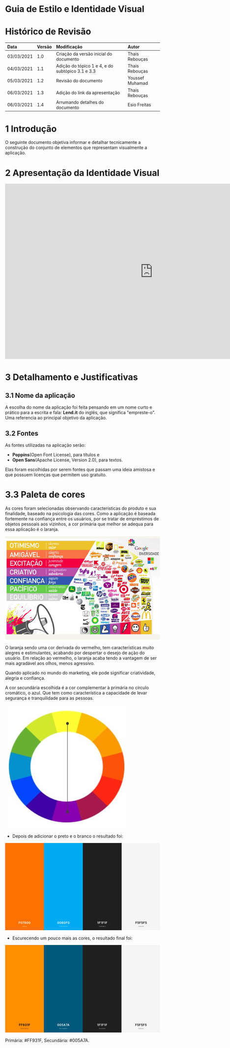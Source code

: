 # Guia de Estilo e Identidade Visual

# Histórico de Revisão

| Data       | Versão | Modificação                                      | Autor           |
| :--------- | :----- | :----------------------------------------------- | :-------------- |
| 03/03/2021 | 1.0    | Criação da versão inicial do documento           | Thais Rebouças  |
| 04/03/2021 | 1.1    | Adição do tópico 1 e 4, e do subtópico 3.1 e 3.3 | Thais Rebouças  |
| 05/03/2021 | 1.2    | Revisão do documento                             | Youssef Muhamad |
| 06/03/2021 | 1.3    | Adição do link da apresentação                   | Thais Rebouças  |
| 06/03/2021 | 1.4    | Arrumando detalhes do documento                  | Esio Freitas    |

# 1 Introdução

O seguinte documento objetiva informar e detalhar tecnicamente a construção do conjunto de elementos que representam visualmente a aplicação.

# 2 Apresentação da Identidade Visual

<iframe src="https://docs.google.com/presentation/d/1TAPAFwuNAQyJIA_cmxViIjyWL4yyMdaiHPi4Km1c5iA/embed?start=true&loop=true&delayms=3000" frameborder="0" width="960" height="569" allowfullscreen="true" mozallowfullscreen="true" webkitallowfullscreen="true"></iframe>

# 3 Detalhamento e Justificativas

## 3.1 Nome da aplicação

A escolha do nome da aplicação foi feita pensando em um nome curto e prático para a escrita e fala: **Lend.it** do inglês, que significa "empreste-o". Uma referencia ao principal objetivo da aplicação.

## 3.2 Fontes

As fontes utilizadas na aplicação serão:

- **Poppins**(Open Font License), para títulos e
- **Open Sans**(Apache License, Version 2.0), para textos.

Elas foram escolhidas por serem fontes que passam uma ideia amistosa e que possuem licenças que permitem uso gratuito.

# 3.3 Paleta de cores

As cores foram selecionadas observando características do produto e sua finalidade, baseado na psicologia das cores.
Como a aplicação é baseada fortemente na confiança entre os usuários, por se tratar de empréstimos de objetos pessoais aos vizinhos, a cor primária que melhor se adequa para essa aplicação é o laranja.

![psicologia das cores](../../assets/img/identidade_visual/psicologia_cores.png)

O laranja sendo uma cor derivada do vermelho, tem características muito alegres e estimulantes, acabando por despertar o desejo de ação do usuário. Em relação ao vermelho, o laranja acaba tendo a vantagem de ser mais agradável aos olhos, menos agressivo.

Quando aplicado no mundo do marketing, ele pode significar criatividade, alegria e confiança.

A cor secundária escolhida é a cor complementar à primária no círculo cromático, o azul. Que tem como característica a capacidade de levar segurança e tranquilidade para as pessoas.

![paleta de cores](../../assets/img/identidade_visual/complementar.png)

- Depois de adicionar o preto e o branco o resultado foi:

![paleta de cores](../../assets/img/identidade_visual/primeira.png)

- Escurecendo um pouco mais as cores, o resultado final foi:

![paleta de cores](../../assets/img/identidade_visual/paleta_cores.png)

Primária: #FF931F,
Secundária: #005A7A.
